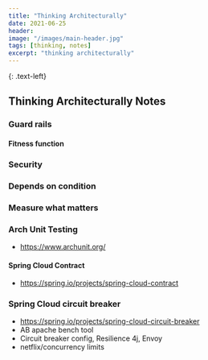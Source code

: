 ```yaml
---
title: "Thinking Architecturally"
date: 2021-06-25
header:
image: "/images/main-header.jpg"
tags: [thinking, notes]
excerpt: "thinking architecturally"
---
```

{: .text-left}
## Thinking Architecturally Notes
### Guard rails
#### Fitness function
### Security
### Depends on condition
### Measure what matters
### Arch Unit Testing
- https://www.archunit.org/
#### Spring Cloud Contract
- https://spring.io/projects/spring-cloud-contract
### Spring Cloud circuit breaker
- https://spring.io/projects/spring-cloud-circuit-breaker
- AB  apache bench tool
- Circuit breaker config, Resilience 4j, Envoy
- netflix/concurrency limits